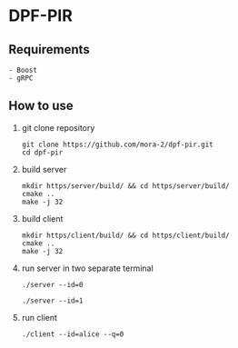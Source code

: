 # DPF-PIR

## Requirements

    - Boost
    - gRPC

## How to use

1. git clone repository

   ```
   git clone https://github.com/mora-2/dpf-pir.git
   cd dpf-pir
   ```
2. build server

   ```
   mkdir https/server/build/ && cd https/server/build/
   cmake ..
   make -j 32
   ```
3. build client

   ```
   mkdir https/client/build/ && cd https/client/build/
   cmake ..
   make -j 32
   ```
4. run server in two separate terminal

   ```
   ./server --id=0
   ```
   ```
   ./server --id=1
   ```
5. run client

   ```
   ./client --id=alice --q=0
   ```
